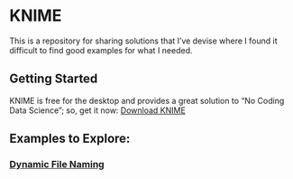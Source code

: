 # KNIME

This is a repository for sharing solutions that I’ve devise where I found it difficult to find good examples for what I needed.

## Getting Started

KNIME is free for the desktop and provides a great solution to “No Coding Data Science”; so, get it now:
[Download KNIME](https://www.knime.com/downloads)

## Examples to Explore:

### [Dynamic File Naming](https://github.com/mgarard/Knime/tree/master/Dynamic%20File%20Name%20Creation)
